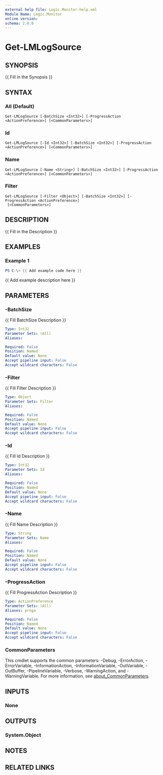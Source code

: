 ```yaml
---
external help file: Logic.Monitor-help.xml
Module Name: Logic.Monitor
online version:
schema: 2.0.0
---
```


# Get-LMLogSource

## SYNOPSIS
{{ Fill in the Synopsis }}

## SYNTAX

### All (Default)
```
Get-LMLogSource [-BatchSize <Int32>] [-ProgressAction <ActionPreference>] [<CommonParameters>]
```

### Id
```
Get-LMLogSource [-Id <Int32>] [-BatchSize <Int32>] [-ProgressAction <ActionPreference>] [<CommonParameters>]
```

### Name
```
Get-LMLogSource [-Name <String>] [-BatchSize <Int32>] [-ProgressAction <ActionPreference>] [<CommonParameters>]
```

### Filter
```
Get-LMLogSource [-Filter <Object>] [-BatchSize <Int32>] [-ProgressAction <ActionPreference>]
 [<CommonParameters>]
```

## DESCRIPTION
{{ Fill in the Description }}

## EXAMPLES

### Example 1
```powershell
PS C:\> {{ Add example code here }}
```

{{ Add example description here }}

## PARAMETERS

### -BatchSize
{{ Fill BatchSize Description }}

```yaml
Type: Int32
Parameter Sets: (All)
Aliases:

Required: False
Position: Named
Default value: None
Accept pipeline input: False
Accept wildcard characters: False
```

### -Filter
{{ Fill Filter Description }}

```yaml
Type: Object
Parameter Sets: Filter
Aliases:

Required: False
Position: Named
Default value: None
Accept pipeline input: False
Accept wildcard characters: False
```

### -Id
{{ Fill Id Description }}

```yaml
Type: Int32
Parameter Sets: Id
Aliases:

Required: False
Position: Named
Default value: None
Accept pipeline input: False
Accept wildcard characters: False
```

### -Name
{{ Fill Name Description }}

```yaml
Type: String
Parameter Sets: Name
Aliases:

Required: False
Position: Named
Default value: None
Accept pipeline input: False
Accept wildcard characters: False
```

### -ProgressAction
{{ Fill ProgressAction Description }}

```yaml
Type: ActionPreference
Parameter Sets: (All)
Aliases: proga

Required: False
Position: Named
Default value: None
Accept pipeline input: False
Accept wildcard characters: False
```

### CommonParameters
This cmdlet supports the common parameters: -Debug, -ErrorAction, -ErrorVariable, -InformationAction, -InformationVariable, -OutVariable, -OutBuffer, -PipelineVariable, -Verbose, -WarningAction, and -WarningVariable. For more information, see [about_CommonParameters](http://go.microsoft.com/fwlink/?LinkID=113216).

## INPUTS

### None
## OUTPUTS

### System.Object
## NOTES

## RELATED LINKS
